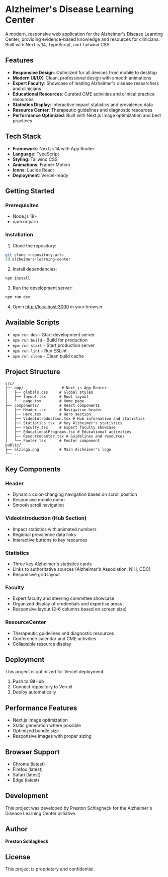 # Alzheimer's Disease Learning Center

A modern, responsive web application for the Alzheimer's Disease Learning Center, providing evidence-based knowledge and resources for clinicians. Built with Next.js 14, TypeScript, and Tailwind CSS.

## Features

- **Responsive Design**: Optimized for all devices from mobile to desktop
- **Modern UI/UX**: Clean, professional design with smooth animations
- **Expert Faculty**: Showcase of leading Alzheimer's disease researchers and clinicians
- **Educational Resources**: Curated CME activities and clinical practice resources
- **Statistics Display**: Interactive impact statistics and prevalence data
- **Resource Center**: Therapeutic guidelines and diagnostic resources
- **Performance Optimized**: Built with Next.js Image optimization and best practices

## Tech Stack

- **Framework**: Next.js 14 with App Router
- **Language**: TypeScript
- **Styling**: Tailwind CSS
- **Animations**: Framer Motion
- **Icons**: Lucide React
- **Deployment**: Vercel-ready

## Getting Started

### Prerequisites

- Node.js 18+ 
- npm or yarn

### Installation

1. Clone the repository:
```bash
git clone <repository-url>
cd alzheimers-learning-center
```

2. Install dependencies:
```bash
npm install
```

3. Run the development server:
```bash
npm run dev
```

4. Open [http://localhost:3000](http://localhost:3000) in your browser.

## Available Scripts

- `npm run dev` - Start development server
- `npm run build` - Build for production
- `npm run start` - Start production server
- `npm run lint` - Run ESLint
- `npm run clean` - Clean build cache

## Project Structure

```
src/
├── app/                 # Next.js App Router
│   ├── globals.css     # Global styles
│   ├── layout.tsx      # Root layout
│   └── page.tsx        # Home page
├── components/         # React components
│   ├── Header.tsx      # Navigation header
│   ├── Hero.tsx        # Hero section
│   ├── VideoIntroduction.tsx # Hub information and statistics
│   ├── Statistics.tsx  # Key Alzheimer's statistics
│   ├── Faculty.tsx     # Expert faculty showcase
│   ├── EducationalPrograms.tsx # Educational activities
│   ├── ResourceCenter.tsx # Guidelines and resources
│   └── Footer.tsx      # Footer component
public/
├── alzlogo.png         # Main Alzheimer's logo
└── ...
```

## Key Components

### Header
- Dynamic color-changing navigation based on scroll position
- Responsive mobile menu
- Smooth scroll navigation

### VideoIntroduction (Hub Section)
- Impact statistics with animated numbers
- Regional prevalence data links
- Interactive buttons to key resources

### Statistics
- Three key Alzheimer's statistics cards
- Links to authoritative sources (Alzheimer's Association, NIH, CDC)
- Responsive grid layout

### Faculty
- Expert faculty and steering committee showcase
- Organized display of credentials and expertise areas
- Responsive layout (2-6 columns based on screen size)

### ResourceCenter
- Therapeutic guidelines and diagnostic resources
- Conference calendar and CME activities
- Collapsible resource display

## Deployment

This project is optimized for Vercel deployment:

1. Push to GitHub
2. Connect repository to Vercel
3. Deploy automatically

## Performance Features

- Next.js Image optimization
- Static generation where possible
- Optimized bundle size
- Responsive images with proper sizing

## Browser Support

- Chrome (latest)
- Firefox (latest)
- Safari (latest)
- Edge (latest)

## Development

This project was developed by Preston Schlagheck for the Alzheimer's Disease Learning Center initiative.

## Author

**Preston Schlagheck**

## License

This project is proprietary and confidential.